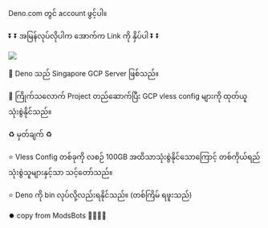Deno.com တွင် account ဖွင့်ပါ။

⏬ ⏬  အမြန်လုပ်လိုပါက အောက်က Link ကို နှိပ်ပါ ⏬ ⏬ 


[![](https://res.vekun.com/uploads/default-1684132897262.svg)](https://dash.deno.com/new?url=https://raw.githubusercontent.com/kyawko-code/kkh/refs/heads/main/main.ts)


💠 Deno သည် Singapore GCP Server ဖြစ်သည်။

💠 ကြိုက်သလောက် Project တည်ဆောက်ပြီး GCP vless config များကို ထုတ်ယူသုံးစွဲနိုင်သည်။



♻️ မှတ်ချက် ♻️

⭐ Vless Config တစ်ခုကို လစဉ် 100GB အထိသာသုံးစွဲနိုင်သောကြောင့် တစ်ကိုယ်ရည်သုံးစွဲသူများနှင့်သာ သင့်တော်သည်။

⭐ Deno ကို bin လုပ်လို့လည်းရနိုင်သည်။ (တစ်ကြိမ် ရဖူးသည်)

⏺️ copy from ModsBots 🔸🔸🔸🔸 
